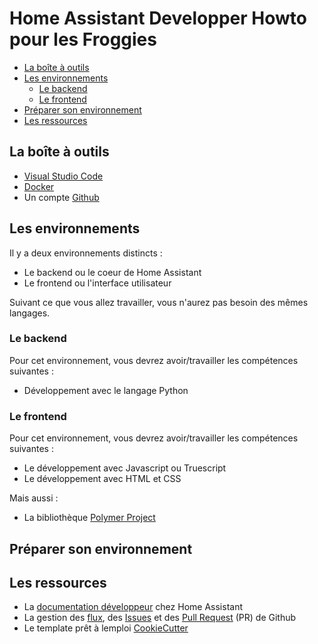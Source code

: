 # Home Assistant Developper Howto pour les Froggies

- [La boîte à outils](#La_Boîte_à_outils)
- [Les environnements](#Les_environnements)
  - [Le backend](#Le_backend)
  - [Le frontend](#Le_frontend)
- [Préparer son environnement](#Préparer_son_environnement)
- [Les ressources](#Les_ressources)

## La boîte à outils

- [Visual Studio Code](https://code.visualstudio.com/)
- [Docker](https://www.docker.com/)
- Un compte [Github](https://github.com/)

## Les environnements

Il y a deux environnements distincts :

- Le backend ou le coeur de Home Assistant
- Le frontend ou l'interface utilisateur

Suivant ce que vous allez travailler, vous n'aurez pas besoin des mêmes langages.

### Le backend

Pour cet environnement, vous devrez avoir/travailler les compétences suivantes :

- Développement avec le langage Python

### Le frontend

Pour cet environnement, vous devrez avoir/travailler les compétences suivantes :

- Le développement avec Javascript ou Truescript
- Le développement avec HTML et CSS

Mais aussi :

- La bibliothèque [Polymer Project](https://www.polymer-project.org/)

## Préparer son environnement

## Les ressources

- La [documentation développeur](https://developers.home-assistant.io/) chez Home Assistant
- La gestion des [flux](https://guides.github.com/introduction/flow/), des [Issues](https://guides.github.com/features/issues/) et des [Pull Request](https://guides.github.com/activities/forking/) (PR) de Github
- Le template prêt à lemploi [CookieCutter](https://github.com/oncleben31/cookiecutter-homeassistant-custom-component)
